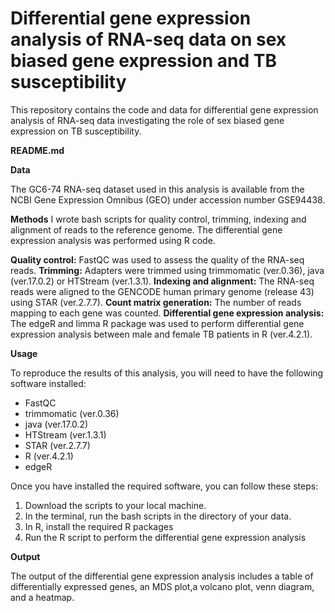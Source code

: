 # Differential gene expression analysis of RNA-seq data on sex biased gene expression and TB susceptibility
This repository contains the code and data for differential gene expression analysis of RNA-seq data investigating the role of sex biased gene expression on TB susceptibility.

**README.md**

**Data**

The GC6-74 RNA-seq dataset used in this analysis is available from the NCBI Gene Expression Omnibus (GEO) under accession number GSE94438.

**Methods**
I wrote bash scripts for quality control, trimming, indexing and alignment of reads to the reference genome. The differential gene expression analysis was performed using R code.

**Quality control:** FastQC was used to assess the quality of the RNA-seq reads.
**Trimming:** Adapters were trimmed using trimmomatic (ver.0.36), java (ver.17.0.2) or HTStream (ver.1.3.1).
**Indexing and alignment:** The RNA-seq reads were aligned to the GENCODE human primary genome (release 43) using STAR (ver.2.7.7).
**Count matrix generation:** The number of reads mapping to each gene was counted.
**Differential gene expression analysis:** The edgeR and limma R package was used to perform differential gene expression analysis between male and female TB patients in R (ver.4.2.1).

**Usage**

To reproduce the results of this analysis, you will need to have the following software installed:

* FastQC
* trimmomatic (ver.0.36)
* java (ver.17.0.2)
* HTStream (ver.1.3.1)
* STAR (ver.2.7.7)
* R (ver.4.2.1)
* edgeR

Once you have installed the required software, you can follow these steps:

1. Download the scripts to your local machine.
2. In the terminal, run the bash scripts in the directory of your data.
3. In R, install the required R packages
4. Run the R script to perform the differential gene expression analysis

**Output**

The output of the differential gene expression analysis includes a table of differentially expressed genes, an MDS plot,a volcano plot, venn diagram, and a heatmap.

